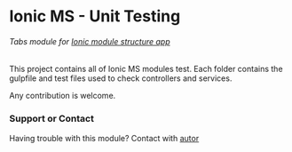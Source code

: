 # Ionic MS - Unit Testing
###### Tabs module for [Ionic module structure app](https://github.com/DabitNG/ionic-ms-starter)

This project contains all of Ionic MS modules test. 
Each folder contains the gulpfile and test files used to check controllers and services.

Any contribution is welcome.

### Support or Contact
Having trouble with this module? Contact with [autor](https://github.com/DabitNG)
